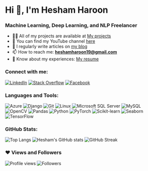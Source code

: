 # Hi 👋, I'm Hesham Haroon
### Machine Learning, Deep Learning, and NLP Freelancer

- 👨‍💻 All of my projects are available at [My projects](https://github.com/h9-tect)
- 🎥 You can find my YouTube channel [here](https://www.youtube.com/channel/UC74SgWA5QZHMYOoFvCpoMSA)
- 📝 I regularly write articles on [my blog](https://www.blogger.com/blog/posts/7869356261850495689?pli=1)
- 📫 How to reach me: **heshamharoon19@gmail.com**
- 📄 Know about my experiences: [My resume](https://drive.google.com/file/d/1zUy7rAkJ010OLL7oyJ52JktrmvEXYrDB/view?usp=sharing)

### Connect with me:
[![LinkedIn](https://img.shields.io/badge/LinkedIn-Hesham%20Haroon-blue)](https://www.linkedin.com/in/hesham-haroon-33702a189)
[![Stack Overflow](https://img.shields.io/badge/StackOverflow-13250216-orange)](https://stackoverflow.com/users/13250216)
[![Facebook](https://img.shields.io/badge/Facebook-Hesham%20Haroon-blue)](https://www.facebook.com/hesham.haroon.94)

### Languages and Tools:
![Azure](https://img.shields.io/badge/Azure-0078D7?style=for-the-badge&logo=microsoftazure&logoColor=white)
![Django](https://img.shields.io/badge/Django-092E20?style=for-the-badge&logo=django&logoColor=green)
![Git](https://img.shields.io/badge/Git-F05032?style=for-the-badge&logo=git&logoColor=white)
![Linux](https://img.shields.io/badge/Linux-FCC624?style=for-the-badge&logo=linux&logoColor=black)
![Microsoft SQL Server](https://img.shields.io/badge/Microsoft%20SQL%20Server-CC2927?style=for-the-badge&logo=microsoftsqlserver&logoColor=white)
![MySQL](https://img.shields.io/badge/MySQL-4479A1?style=for-the-badge&logo=mysql&logoColor=white)
![OpenCV](https://img.shields.io/badge/OpenCV-5C3EE8?style=for-the-badge&logo=opencv&logoColor=white)
![Pandas](https://img.shields.io/badge/Pandas-150458?style=for-the-badge&logo=pandas&logoColor=white)
![Python](https://img.shields.io/badge/Python-3776AB?style=for-the-badge&logo=python&logoColor=white)
![PyTorch](https://img.shields.io/badge/PyTorch-%23EE4C2C.svg?style=for-the-badge&logo=pytorch&logoColor=white)
![Scikit-learn](https://img.shields.io/badge/scikit_learn-F7931E?style=for-the-badge&logo=scikitlearn&logoColor=white)
![Seaborn](https://img.shields.io/badge/Seaborn-417BAF?style=for-the-badge)
![TensorFlow](https://img.shields.io/badge/TensorFlow-FF6F00?style=for-the-badge&logo=tensorflow&logoColor=white)

### GitHub Stats:
![Top Langs](https://github-readme-stats.vercel.app/api/top-langs?username=h9-tect&show_icons=true&theme=dark&layout=compact)
![Hesham's GitHub stats](https://github-readme-stats.vercel.app/api?username=h9-tect&show_icons=true&theme=dark)
![GitHub Streak](https://github-readme-streak-stats.herokuapp.com/?user=h9-tect&theme=dark)

### ❤ Views and Followers
![Profile views](https://komarev.com/ghpvc/?username=h9-tect)
![Followers](https://img.shields.io/github/followers/h9-tect?style=social)
